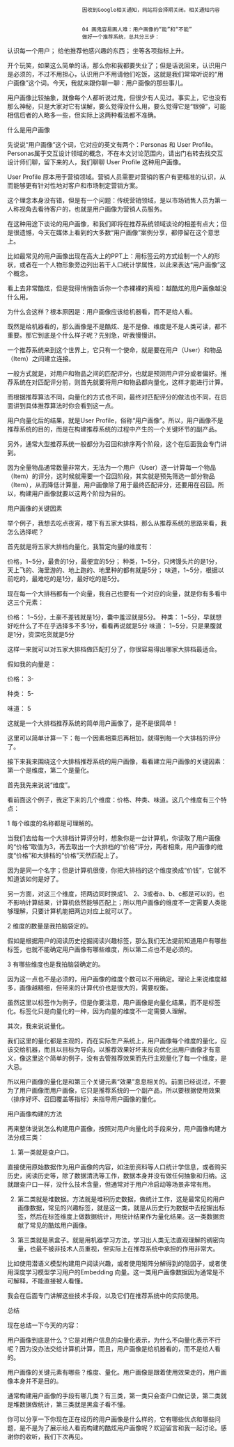 
                            
                            因收到Google相关通知，网站将会择期关闭。相关通知内容
                            
                            
                            04 画鬼容易画人难：用户画像的“能”和“不能”
                            做好一个推荐系统，总共分三步：


认识每一个用户；
给他推荐他感兴趣的东西；
坐等各项指标上升。


开个玩笑，如果这么简单的话，那么你和我都要失业了；但是话说回来，认识用户是必须的，不过不用担心，认识用户不用请他们吃饭，这就是我们常常听说的“用户画像”这个词。今天，我就来跟你聊一聊：用户画像的那些事儿。

用户画像比较抽象，就像每个人都听说过鬼，但很少有人见过。事实上，它也没有那么神秘，只是大家对它有误解，要么觉得没什么用，要么觉得它是“银弹”，可能相信后者的人略多一些，但实际上这两种看法都不准确。

什么是用户画像

先说说“用户画像”这个词，它对应的英文有两个：Personas 和 User Profile。Personas属于交互设计领域的概念，不在本文讨论范围内，请出门右转去找交互设计师们聊，留下来的人，我们聊聊 User Profile 这种用户画像。

User Profile 原本用于营销领域。营销人员需要对营销的客户有更精准的认识，从而能够更有针对性地对客户和市场制定营销方案。

这个理念本身没有错，但是有一个问题：传统营销领域，是以市场销售人员为第一人称视角去看待客户的，也就是用户画像为营销人员服务。

在这种用途下谈论的用户画像，和我们即将在推荐系统领域谈论的相差有点大；但是很遗憾，今天在媒体上看到的大多数“用户画像”案例分享，都停留在这个意思上。

比如最常见的用户画像出现在高大上的PPT上：用标签云的方式绘制一个人的形状，或者在一个人物形象旁边列出若干人口统计学属性，以此来表达“用户画像”这个概念。

看上去非常酷炫，但是我得悄悄告诉你一个赤裸裸的真相：越酷炫的用户画像越没什么用。

为什么会这样？根本原因是：用户画像应该给机器看，而不是给人看。

既然是给机器看的，那么画像是不是酷炫、是不是像、维度是不是人类可读，都不重要。那它到底是个什么样子呢？先别急，听我慢慢讲。

一个推荐系统来到这个世界上，它只有一个使命，就是要在用户（User）和物品（Item）之间建立连接。

一般方式就是，对用户和物品之间的匹配评分，也就是预测用户评分或者偏好。推荐系统在对匹配评分前，则首先就要将用户和物品都向量化，这样才能进行计算。

而根据推荐算法不同，向量化的方式也不同，最终对匹配评分的做法也不同，在后面讲到具体推荐算法时你会看到这一点。

用户向量化后的结果，就是User Profile，俗称“用户画像”。所以，用户画像不是推荐系统的目的，而是在构建推荐系统的过程中产生的一个关键环节的副产品。

另外，通常大型推荐系统一般都分为召回和排序两个阶段，这个在后面我会专门讲到。

因为全量物品通常数量非常大，无法为一个用户（User）逐一计算每一个物品（Item）的评分，这时候就需要一个召回阶段，其实就是预先筛选一部分物品（Item），从而降低计算量，用户画像除了用于最终匹配评分，还要用在召回。所以，构建用户画像就要以这两个阶段为目的。

用户画像的关键因素

举个例子，我想去吃点夜宵，楼下有五家大排档，那么从推荐系统的思路来看，我怎么选择呢？

首先就是将五家大排档向量化，我暂定向量的维度有：


价格，1~5分，最贵的1分，最便宜的5分；
种类，1~5分，只烤馒头片的是1分，天上飞的、海里游的、地上跑的、地里种的都有就是5分；
味道，1~5分，根据以前吃的，最难吃的是1分，最好吃的是5分。


现在每一个大排档都有一个向量，我自己也要有一个对应的向量，就是你有多看中这三个元素：


价格： 1~5分，土豪不差钱就是1分，囊中羞涩就是5分。
种类： 1~5分，早就想好吃什么了不在乎选择多不多1分，看看再说就是5分
味道： 1~5分，只是果腹就是1分，资深吃货就是5分


这样一来就可以对五家大排档做匹配打分了，你很容易得出哪家大排档最适合。

假如我的向量是：

价格： 3-

种类： 5-

味道： 5

这就是一个大排档推荐系统的简单用户画像了，是不是很简单！

这里可以简单计算一下：每一个因素相乘后再相加，就得到每一个大排档的评分了。

接下来我来围绕这个大排档推荐系统的用户画像，看看建立用户画像的关键因素：第一个是维度，第二个是量化。

首先我先来说说“维度”。

看前面这个例子，我定下来的几个维度：价格、种类、味道。这几个维度有三个特点：

1 每个维度的名称都是可理解的。

当我们去给每一个大排档计算评分时，想象你是一台计算机，你读取了用户画像的“价格”取值为3，再去取出一个大排档的“价格”评分，两者相乘，用户画像的维度“价格”和大排档的“价格”天然匹配上了。

因为是同一个名字；但是计算机很傻，你把大排档的这个维度换成“价钱”，它就不知道该如何是好了。

另一方面，对这三个维度，把两边同时换成1、 2、3或者a、b、c都是可以的，也不影响计算结果，计算机依然能够匹配上；所以用户画像的维度不一定需要人类能够理解，只要计算机能把两边对应上就可以了。

2 维度的数量是我拍脑袋定的。

假如是根据用户的阅读历史挖掘阅读兴趣标签，那么我们无法提前知道用户有哪些标签，也就不能确定用户画像有哪些维度，所以第二点也不是必须的。

3 有哪些维度也是我拍脑袋确定的。

因为这一点也不是必须的，用户画像的维度个数可以不用确定。理论上来说维度越多，画像越精细，但带来的计算代价也是很大的，需要权衡。

虽然这里以标签作为例子，但是你要注意，用户画像是向量化结果，而不是标签化。标签化只是向量化的一种，因为向量的维度不一定需要人理解。

其次，我来说说量化。

我们这里的量化都是主观的，而在实际生产系统上，用户画像每个维度的量化，应该交给机器，而且以目标为导向，以推荐效果好坏来反向优化出用户画像才有意义，像这里这个简单的例子，没有去管推荐效果而先行主观量化了每一个维度，是大忌。

所以用户画像的量化是和第三个关键元素“效果”息息相关的。前面已经说过，不要为了用户画像而用户画像，它只是推荐系统的一个副产品，所以要根据使用效果（排序好坏、召回覆盖等指标）来指导用户画像的量化。

用户画像构建的方法

再来整体说说怎么构建用户画像，按照对用户向量化的手段来分，用户画像构建方法分成三类：

1. 第一类就是查户口。

直接使用原始数据作为用户画像的内容，如注册资料等人口统计学信息，或者购买历史，阅读历史等，除了数据清洗等工作，数据本身并没有做任何抽象和归纳。这就跟查户口一样，没什么技术含量，但通常对于用户冷启动等场景非常有用。

2. 第二类就是堆数据。方法就是堆积历史数据，做统计工作，这是最常见的用户画像数据，常见的兴趣标签，就是这一类，就是从历史行为数据中去挖掘出标签，然后在标签维度上做数据统计，用统计结果作为量化结果。这一类数据贡献了常见的酷炫用户画像。

3. 第三类就是黑盒子。就是用机器学习方法，学习出人类无法直观理解的稠密向量，也最不被非技术人员重视，但实际上在推荐系统中承担的作用非常大。

比如使用潜语义模型构建用户阅读兴趣，或者使用矩阵分解得到的隐因子，或者使用深度学习模型学习用户的Embedding 向量。这一类用户画像数据因为通常是不可解释，不能直接被人看懂。

我会在后面专门讲解这些技术手段，以及它们在推荐系统中的实际使用。

总结

现在总结一下今天的内容：


用户画像到底是什么？它是对用户信息的向量化表示，为什么不向量化表示不行呢？因为没办法交给计算机计算，而且，用户画像是给机器看的，而不是给人看的。

用户画像的关键元素有哪些？维度、量化。用户画像是跟着使用效果走的，用户画像本身并不是目的。

通常构建用户画像的手段有哪几类？有三类，第一类只会查户口做记录，第二类就是堆数据做统计，第三类就是黑盒子看不懂。


你可以分享一下你现在正在经历的用户画像是什么样的，它有哪些优点和哪些问题，是不是为了展示给人看而构建的酷炫用户画像呢？欢迎留言和我一起讨论。感谢你的收听，我们下次再见。



                        
                        
                            